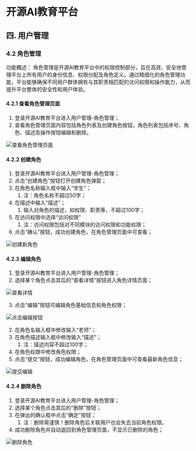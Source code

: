 # 开源AI教育平台
## 四. 用户管理
### 4.2 角色管理
功能概述：
角色管理是开源AI教育平台中的权限控制部分，旨在高效、安全地管理平台上所有用户的身份信息、权限分配及角色定义。通过精细化的角色管理功能，平台能够确保不同用户群体拥有与其职责相匹配的访问权限和操作能力，从而提升平台整体的安全性和用户体验。

#### 4.2.1 查看角色管理页面
1. 登录开源AI教育平台进入用户管理-角色管理；
2. 查看角色管理页面内容包括角色列表及创建角色按钮，角色列表包括序号、角色、描述及操作按钮编辑和删除。

![查看角色管理页面](06-04user/06-04-02role/06-04-02-01roleview.png)

#### 4.2.2 创建角色
1. 登录开源AI教育平台进入用户管理-角色管理；
2. 点击“创建角色”按钮打开创建角色弹窗；
3. 在角色名称输入框中输入“学生”；
   1. 注：角色名称不超过50字；
4. 在描述中输入“描述”；
   1. 输入对角色的描述，如权限、职责等，不超过100字；
5. 在访问权限中选择“访问权限”
   1. 注：访问权限包括对不同模块的访问权限和功能权限；
6.  点击“确认”按钮，成功创建角色，在角色管理页面中可查看；
   
![创建新角色](06-04user/06-04-02role/06-04-02-02createrole.png)

#### 4.2.3 编辑角色
1. 登录开源AI教育平台进入用户管理-角色管理；
2. 选择某个角色点击其后的“查看详情”按钮进入角色详情页面；

![查看详情](06-04user/06-04-02role/06-04-02-03roledetails.png)

3. 点击“编辑”按钮可编辑角色基础信息和角色权限；

![点击编辑按钮](06-04user/06-04-02role/06-04-02-04editclick.png)

2. 在角色名输入框中修改输入“老师”；
3. 在角色描述输入框中修改输入“描述”；
   1. 注：描述内容不超过100字；
4. 在角色权限中修改角色权限；
5. 点击“提交”按钮，成功编辑角色，在角色管理页面中可查看最新角色信息；

![提交编辑](06-04user/06-04-02role/06-04-02-05editconfirm.png)

#### 4.2.4 删除角色
1. 登录开源AI教育平台进入用户管理-角色管理；
2. 选择某个角色点击其后的“删除”按钮；
3. 在弹出的确认框中点击“确定”按钮；
   1. 注：删除需谨慎！删除角色后关联用户也会失去当前角色权限。
4. 成功删除角色并自动返回到角色管理页面，不显示已删除的角色；

![删除角色](06-04user/06-04-02role/06-04-02-06deleterole.png)